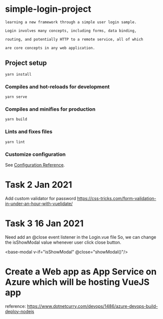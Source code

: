 # simple-login-project
```
learning a new framework through a simple user login sample. 

Login involves many concepts, including forms, data binding, 

routing, and potentially HTTP to a remote service, all of which 

are core concepts in any web application.
```
## Project setup
```
yarn install
```

### Compiles and hot-reloads for development
```
yarn serve
```

### Compiles and minifies for production
```
yarn build
```

### Lints and fixes files
```
yarn lint
```

### Customize configuration
See [Configuration Reference](https://cli.vuejs.org/config/).

# Task 2 Jan 2021 
Add custom validator for password
https://css-tricks.com/form-validation-in-under-an-hour-with-vuelidate/


# Task 3 16 Jan 2021
Need add an @close event listener in the Login.vue file
So, we can change the isShowModal value whenever user click close button.

<base-modal v-if="isShowModal" @close="showModal()"/>


# Create a Web app as App Service on Azure which will be hosting VueJS app
reference:
https://www.dotnetcurry.com/devops/1486/azure-devops-build-deploy-nodejs